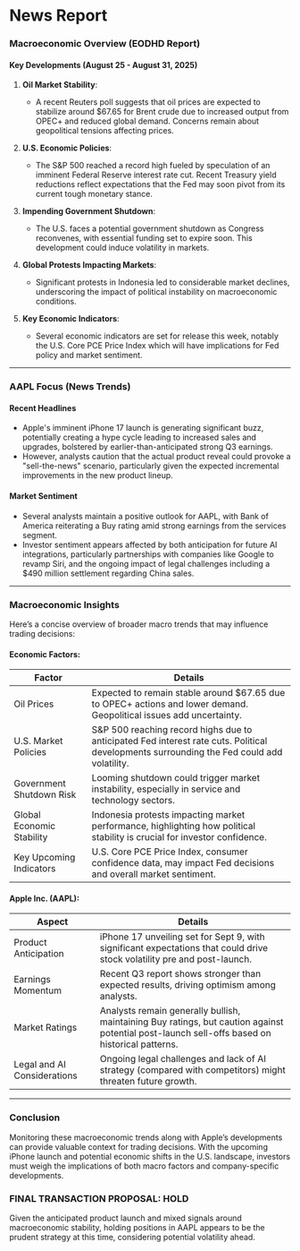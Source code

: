 # News Report

### Macroeconomic Overview (EODHD Report)

#### Key Developments (August 25 - August 31, 2025)

1. **Oil Market Stability**: 
   - A recent Reuters poll suggests that oil prices are expected to stabilize around $67.65 for Brent crude due to increased output from OPEC+ and reduced global demand. Concerns remain about geopolitical tensions affecting prices.
  
2. **U.S. Economic Policies**:
   - The S&P 500 reached a record high fueled by speculation of an imminent Federal Reserve interest rate cut. Recent Treasury yield reductions reflect expectations that the Fed may soon pivot from its current tough monetary stance.

3. **Impending Government Shutdown**:
   - The U.S. faces a potential government shutdown as Congress reconvenes, with essential funding set to expire soon. This development could induce volatility in markets.

4. **Global Protests Impacting Markets**:
   - Significant protests in Indonesia led to considerable market declines, underscoring the impact of political instability on macroeconomic conditions.

5. **Key Economic Indicators**:
   - Several economic indicators are set for release this week, notably the U.S. Core PCE Price Index which will have implications for Fed policy and market sentiment. 

---

### AAPL Focus (News Trends)

#### Recent Headlines
- Apple's imminent iPhone 17 launch is generating significant buzz, potentially creating a hype cycle leading to increased sales and upgrades, bolstered by earlier-than-anticipated strong Q3 earnings.
- However, analysts caution that the actual product reveal could provoke a "sell-the-news" scenario, particularly given the expected incremental improvements in the new product lineup.
  
#### Market Sentiment
- Several analysts maintain a positive outlook for AAPL, with Bank of America reiterating a Buy rating amid strong earnings from the services segment.
- Investor sentiment appears affected by both anticipation for future AI integrations, particularly partnerships with companies like Google to revamp Siri, and the ongoing impact of legal challenges including a $490 million settlement regarding China sales.

---

### Macroeconomic Insights
Here’s a concise overview of broader macro trends that may influence trading decisions:

#### Economic Factors:
| **Factor**                     | **Details**                                                                                                                                          |
|--------------------------------|------------------------------------------------------------------------------------------------------------------------------------------------------|
| Oil Prices                     | Expected to remain stable around $67.65 due to OPEC+ actions and lower demand. Geopolitical issues add uncertainty.                                |
| U.S. Market Policies           | S&P 500 reaching record highs due to anticipated Fed interest rate cuts. Political developments surrounding the Fed could add volatility.         |
| Government Shutdown Risk       | Looming shutdown could trigger market instability, especially in service and technology sectors.                                                    |
| Global Economic Stability       | Indonesia protests impacting market performance, highlighting how political stability is crucial for investor confidence.                           |
| Key Upcoming Indicators        | U.S. Core PCE Price Index, consumer confidence data, may impact Fed decisions and overall market sentiment.                                         |

#### Apple Inc. (AAPL):
| **Aspect**                   | **Details**                                                                                                                                           |
|------------------------------|-------------------------------------------------------------------------------------------------------------------------------------------------------|
| Product Anticipation         | iPhone 17 unveiling set for Sept 9, with significant expectations that could drive stock volatility pre and post-launch.                             |
| Earnings Momentum             | Recent Q3 report shows stronger than expected results, driving optimism among analysts.                                                             |
| Market Ratings               | Analysts remain generally bullish, maintaining Buy ratings, but caution against potential post-launch sell-offs based on historical patterns.         |
| Legal and AI Considerations   | Ongoing legal challenges and lack of AI strategy (compared with competitors) might threaten future growth.                                            |

---

### Conclusion
Monitoring these macroeconomic trends along with Apple’s developments can provide valuable context for trading decisions. With the upcoming iPhone launch and potential economic shifts in the U.S. landscape, investors must weigh the implications of both macro factors and company-specific developments.

### FINAL TRANSACTION PROPOSAL: **HOLD**
Given the anticipated product launch and mixed signals around macroeconomic stability, holding positions in AAPL appears to be the prudent strategy at this time, considering potential volatility ahead.

